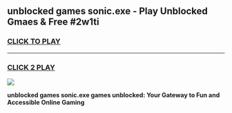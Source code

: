 
## unblocked games sonic.exe - Play Unblocked Gmaes & Free #2w1ti
<h3>
<a href="https://news.freeplayer.one?title=unblocked_games_sonic.exe&ref=24F">CLICK TO PLAY</a></h3>
<hr>

<h3>
<a href="https://news.freeplayer.one?title=unblocked_games_sonic.exe&ref=24F">CLICK 2 PLAY</a>
  
</h3>

<a href="https://news.freeplayer.one?title=unblocked_games_sonic.exe&ref=24F/"><img src="https://clearcache.store/games.png"></a>


**unblocked games sonic.exe games unblocked: Your Gateway to Fun and Accessible Online Gaming**
